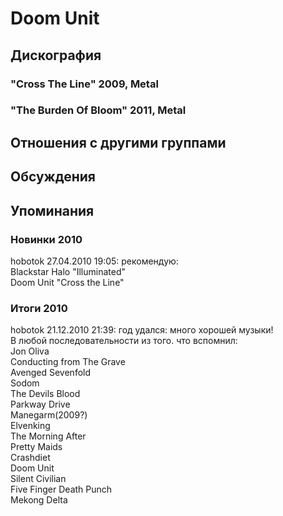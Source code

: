 # Doom Unit



## Дискография

### "Cross The Line" 2009, Metal



### "The Burden Of Bloom" 2011, Metal




## Отношения с другими группами


## Обсуждения


## Упоминания

### Новинки 2010

hobotok 27.04.2010 19:05:
рекомендую:<BR>Blackstar Halo "Illuminated"<BR>Doom Unit "Cross the Line"

### Итоги 2010

hobotok 21.12.2010 21:39:
год удался: много хорошей музыки!<BR>В любой последовательности из того. что вспомнил:<BR>Jon Oliva<BR>Conducting from The Grave<BR>Avenged Sevenfold<BR>Sodom<BR>The Devils Blood<BR>Parkway Drive<BR>Manegarm(2009?)<BR>Elvenking<BR>The Morning After<BR>Pretty Maids<BR>Crashdiet<BR>Doom Unit<BR>Silent Civilian<BR>Five Finger Death Punch<BR>Mekong Delta

